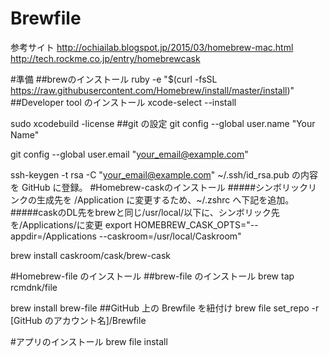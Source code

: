 # Brewfile
参考サイト
http://ochiailab.blogspot.jp/2015/03/homebrew-mac.html
http://tech.rockme.co.jp/entry/homebrewcask

#準備
##brewのインストール
ruby -e "$(curl -fsSL https://raw.githubusercontent.com/Homebrew/install/master/install)"
##Developer tool のインストール
xcode-select --install

sudo xcodebuild -license
##git の設定
git config --global user.name "Your Name"

git config --global user.email "your_email@example.com"

ssh-keygen -t rsa -C "your_email@example.com"
 ~/.ssh/id_rsa.pub の内容を GitHub に登録。
#Homebrew-caskのインストール
#####シンボリックリンクの生成先を /Application に変更するため、~/.zshrc へ下記を追加。
#####caskのDL先をbrewと同じ/usr/local/以下に、シンボリック先を/Applications/に変更
export HOMEBREW_CASK_OPTS="--appdir=/Applications --caskroom=/usr/local/Caskroom"

brew install caskroom/cask/brew-cask

#Homebrew-file のインストール
##brew-file のインストール
brew tap rcmdnk/file

brew install brew-file
##GitHub 上の Brewfile を紐付け
brew file set_repo -r [GitHub のアカウント名]/Brewfile

#アプリのインストール
brew file install

